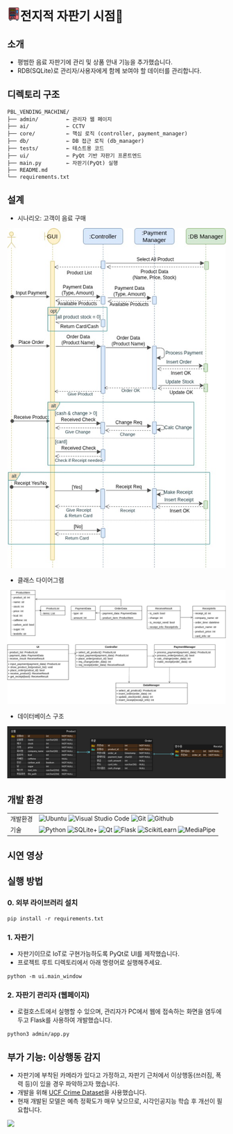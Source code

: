 # <img src="assets/vending-machine.png" width="30"/>전지적 자판기 시점👀

## 소개
- 평범한 음료 자판기에 관리 및 상품 안내 기능을 추가했습니다.
- RDB(SQLite)로 관리자/사용자에게 함께 보여야 할 데이터를 관리합니다.

## 디렉토리 구조
```
PBL_VENDING_MACHINE/
├── admin/         ← 관리자 웹 페이지
├── ai/            ← CCTV 
├── core/          ← 핵심 로직 (controller, payment_manager)
├── db/            ← DB 접근 로직 (db_manager)
├── tests/         ← 테스트용 코드
├── ui/            ← PyQt 기반 자판기 프론트엔드
├── main.py        ← 자판기(PyQt) 실행
├── README.md
└── requirements.txt
```

## 설계
- 시나리오: 고객이 음료 구매
<p align="center">
  <img src="design/SequenceDiagram.jpg">
</p>

- 클래스 다이어그램
<img src="design/ClassDiagram.jpg">

- 데이터베이스 구조
<img src="design/ERD.png">

## 개발 환경
|   |   |
|---|---|
|개발환경|![Ubuntu](https://img.shields.io/badge/Ubuntu-E95420?style=for-the-badge&logo=Ubuntu&logoColor=white) ![Visual Studio Code](https://img.shields.io/badge/Visual%20Studio%20Code-007ACC?style=for-the-badge&logo=Visual%20Studio%20Code&logoColor=white) ![Git](https://img.shields.io/badge/Git-F05032?style=for-the-badge&logo=Git&logoColor=white) ![Github](https://img.shields.io/badge/GitHub-181717?style=for-the-badge&logo=GitHub&logoColor=white)|
|기술|![Python](https://img.shields.io/badge/python-3776AB?style=for-the-badge&logo=python&logoColor=white) ![SQLite+](https://img.shields.io/badge/sqlite-003B57?style=for-the-badge&logo=sqlite&logoColor=white) ![Qt](https://img.shields.io/badge/Qt-41CD52?style=for-the-badge&logo=Qt&logoColor=white) ![Flask](https://img.shields.io/badge/flask-000000?style=for-the-badge&logo=flask&logoColor=white) ![ScikitLearn](https://img.shields.io/badge/scikitlearn-F7931E?style=for-the-badge&logo=scikitlearn&logoColor=white) ![MediaPipe](https://img.shields.io/badge/mediapipe-0097A7?style=for-the-badge&logo=mediapipe&logoColor=white)|


## 시연 영상

## 실행 방법
### 0. 외부 라이브러리 설치
```
pip install -r requirements.txt
```

### 1. 자판기
- 자판기이므로 IoT로 구현가능하도록 PyQt로 UI를 제작했습니다.
- 프로젝트 루트 디렉토리에서 아래 명령어로 실행해주세요.
```
python -m ui.main_window
```

### 2. 자판기 관리자 (웹페이지)
- 로컬호스트에서 실행할 수 있으며, 관리자가 PC에서 웹에 접속하는 화면을 염두에 두고 Flask를 사용하여 개발했습니다.
```
python3 admin/app.py
```

## 부가 기능: 이상행동 감지
- 자판기에 부착된 카메라가 있다고 가정하고, 자판기 근처에서 이상행동(쓰러짐, 폭력 등)이 있을 경우 파악하고자 했습니다.
- 개발을 위해 [UCF Crime Dataset](https://www.crcv.ucf.edu/research/real-world-anomaly-detection-in-surveillance-videos)을 사용했습니다.
- 현재 개발된 모델은 예측 정확도가 매우 낮으므로, 시각인공지능 학습 후 개선이 필요합니다.
<img src="assets/CCTV_mediapipe_with_random_forest.gif">
